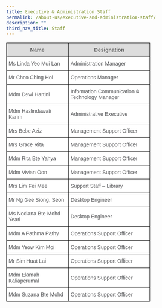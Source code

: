 ```yaml
---
title: Executive & Administration Staff
permalink: /about-us/executive-and-administration-staff/
description: ""
third_nav_title: Staff
---
```

<style type="text/css">
.tg  {border-collapse:collapse;border-spacing:0;}
.tg td{border-color:black;border-style:solid;border-width:1px;font-family:Arial, sans-serif;font-size:14px;
  overflow:hidden;padding:10px 5px;word-break:normal;}
.tg th{border-color:black;border-style:solid;border-width:1px;font-family:Arial, sans-serif;font-size:14px;
  font-weight:normal;overflow:hidden;padding:10px 5px;word-break:normal;}
.tg .tg-mzni{background-color:#FFF;color:#58595B;text-align:left;vertical-align:top}
.tg .tg-a4yv{background-color:#DDD;color:#666;font-weight:bold;text-align:center;vertical-align:top}
.tg .tg-vqji{background-color:#FFF;color:#58595B;text-align:left;vertical-align:middle}
</style>
<table class="tg" style="undefined;table-layout: fixed; width: 385px">
<colgroup>
<col style="width: 230px">
<col style="width: 315px">
</colgroup>
<thead>
  <tr>
    <th class="tg-a4yv"><span style="color:#666;background-color:#DDD">Name</span></th>
    <th class="tg-a4yv"><span style="color:#666;background-color:#DDD">Designation</span></th>
  </tr>
</thead>
<tbody>
  <tr>
    <td class="tg-vqji">Ms Linda Yeo Mui Lan</td>
    <td class="tg-mzni">Administration Manager</td>
  </tr>
  <tr>
    <td class="tg-vqji">Mr Choo Ching Hoi</td>
    <td class="tg-vqji">Operations Manager</td>
  </tr>
	 <tr>
    <td class="tg-vqji">Mdm Dewi Hartini</td>
    <td class="tg-vqji">Information Communication & Technology Manager</td>
  </tr>
  <tr>
    <td class="tg-vqji">Mdm Haslindawati Karim<br></td>
    <td class="tg-vqji">Administrative Executive</td>
  </tr>
  <tr>
    <td class="tg-mzni">Mrs Bebe Aziz </td>
    <td class="tg-mzni">Management Support Officer </td>
  </tr>
  <tr>
    <td class="tg-vqji">Mrs Grace Rita</td>
    <td class="tg-vqji">Management Support Officer</td>
  </tr>
  <tr>
    <td class="tg-mzni">Mdm Rita Bte Yahya </td>
    <td class="tg-vqji">Management Support Officer </td>
  </tr>
  <tr>
    <td class="tg-vqji">Mdm Vivian Oon</td>
    <td class="tg-vqji">Management Support Officer </td>
  </tr>
  <tr>
    <td class="tg-vqji">Mrs Lim Fei Mee</td>
    <td class="tg-vqji">Support Staff – Library</td>
  </tr>
  <tr>
    <td class="tg-vqji">Mr Ng Gee Siong, Seon</td>
    <td class="tg-vqji">Desktop Engineer</td>
  </tr>
  <tr>
    <td class="tg-mzni"><span style="font-weight:normal;color:#58595B">Ms Nodiana Bte Mohd Yeari</span></td>
    <td class="tg-vqji">Desktop Engineer</td>
  </tr>
  <tr>
    <td class="tg-vqji">Mdm A Pathma Pathy</td>
    <td class="tg-vqji">Operations Support Officer</td>
  </tr>
  <tr>
    <td class="tg-mzni">Mdm Yeow Kim Moi</td>
    <td class="tg-vqji">Operations Support Officer</td>
  </tr>
  <tr>
    <td class="tg-mzni">Mr Sim Huat Lai</td>
    <td class="tg-vqji">Operations Support Officer</td>
  </tr>
  <tr>
    <td class="tg-mzni">Mdm Elamah Kaliaperumal</td>
    <td class="tg-vqji">Operations Support Officer</td>
  </tr>
  <tr>
    <td class="tg-vqji">Mdm Suzana Bte Mohd</td>
    <td class="tg-vqji">Operations Support Officer</td>
  </tr>
</tbody>
</table>
